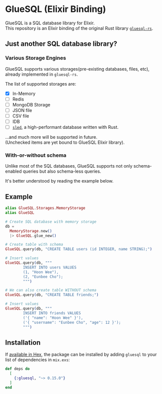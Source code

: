 # GlueSQL (Elixir Binding)

<!-- MDOC -->

GlueSQL is a SQL database library for Elixir.  
This repository is an Elixir binding of the original Rust library [`gluesql-rs`](https://github.com/gluesql/gluesql).

## Just another SQL database library?

### Various Storage Engines

GlueSQL supports various storages(pre-existing databases, files, etc), already implemented in `gluesql-rs`.

The list of supported storages are:

- [x] In-Memory
- [ ] Redis
- [ ] MongoDB Storage
- [ ] JSON file
- [ ] CSV file
- [ ] IDB
- [ ] [`sled`](https://docs.rs/sled/latest/sled/), a high-performant database written with Rust.

...and much more will be supported in future.  
(Unchecked items are yet bound to GlueSQL Elixir library).

### With-or-without schema

Unlike most of the SQL databases, GlueSQL supports not only schema-enabled queries but also schema-less queries.

It's better understood by reading the example below.

## Example

```elixir
alias GlueSQL.Storages.MemoryStorage
alias GlueSQL

# Create SQL database with memory storage
db =
  MemoryStorage.new()
  |> GlueSQL.glue_new()

# Create table with schema
GlueSQL.query(db, "CREATE TABLE users (id INTEGER, name STRING);")

# Insert values
GlueSQL.query(db, """
        INSERT INTO users VALUES
        (1, "Hoon Wee"),
        (2, "Eunbee Cho");
        """)

# We can also create table WITHOUT schema
GlueSQL.query(db, "CREATE TABLE friends;")

# Insert values
GlueSQL.query(db, """
        INSERT INTO friends VALUES
        ('{ "name": "Hoon Wee" }'),
        ('{ "username": "Eunbee Cho", "age": 12 }');
        """)
```

## Installation

If [available in Hex](https://hex.pm/docs/publish), the package can be installed
by adding `gluesql` to your list of dependencies in `mix.exs`:

```elixir
def deps do
  [
    {:gluesql, "~> 0.15.0"}
  ]
end

```
